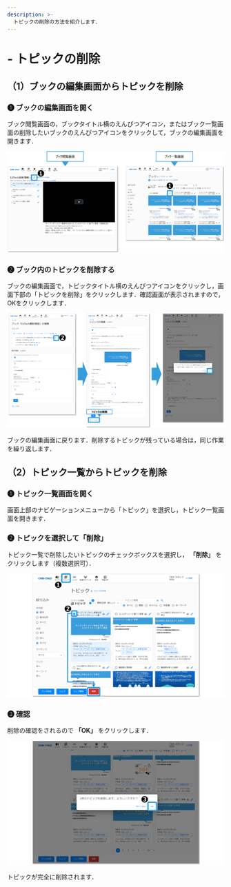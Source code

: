 ```yaml
---
description: >-
  トピックの削除の方法を紹介します．
---
```


# - トピックの削除

## （1）ブックの編集画面からトピックを削除

### ❶ ブックの編集画面を開く

ブック閲覧画面の，ブックタイトル横のえんぴつアイコン，またはブック一覧画面の削除したいブックのえんぴつアイコンをクリックして，ブックの編集画面を開きます．

![](<../.gitbook/assets/book-delete_01.png>)

### ❷ ブック内のトピックを削除する

ブックの編集画面で，トピックタイトル横のえんぴつアイコンをクリックし，画面下部の「トピックを削除」をクリックします．確認画面が表示されますので，OKをクリックします．

![](<../.gitbook/assets/book-delete_02.png>)

ブックの編集画面に戻ります．削除するトピックが残っている場合は，同じ作業を繰り返します．

## （2）トピック一覧からトピックを削除

### ❶ トピック一覧画面を開く

画面上部のナビゲーションメニューから「トピック」を選択し，トピック一覧画面を開きます．

### ❷ トピックを選択して「削除」

トピック一覧で削除したいトピックのチェックボックスを選択し， **「削除」** をクリックします（複数選択可）．

![](<../.gitbook/assets/topic-delete_01.png>)

### ❸ 確認

削除の確認をされるので **「OK」** をクリックします．

![](<../.gitbook/assets/topic-delete_02.png>)

トピックが完全に削除されます．
